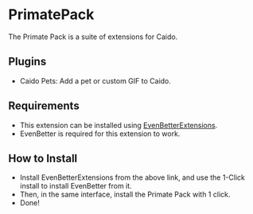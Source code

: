 # PrimatePack
The Primate Pack is a suite of extensions for Caido.

## Plugins
- Caido Pets: Add a pet or custom GIF to Caido.

## Requirements
- This extension can be installed using [EvenBetterExtensions](https://github.com/bebiksior/EvenBetterExtensions).
- EvenBetter is required for this extension to work.

## How to Install
- Install EvenBetterExtensions from the above link, and use the 1-Click install to install EvenBetter from it.
- Then, in the same interface, install the Primate Pack with 1 click.
- Done!
